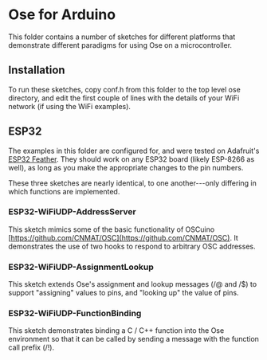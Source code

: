 # Ose for Arduino

This folder contains a number of sketches for different platforms that 
demonstrate different paradigms for using Ose on a microcontroller.

## Installation

To run these sketches, copy conf.h from this folder to the top level ose 
directory, and edit the first couple of lines with the details of your 
WiFi network (if using the WiFi examples).

## ESP32

The examples in this folder are configured for, and were tested on
Adafruit's 
[ESP32 Feather](https://learn.adafruit.com/adafruit-huzzah32-esp32-feather/pinouts).
They should work on any ESP32 board (likely ESP-8266 as well), as long as
you make the appropriate changes to the pin numbers.

These three sketches are nearly identical, to one another---only differing
in which functions are implemented.

### ESP32-WiFiUDP-AddressServer

This sketch mimics some of the basic functionality of OSCuino
[https://github.com/CNMAT/OSC](https://github.com/CNMAT/OSC). It demonstrates
the use of two hooks to respond to arbitrary OSC addresses.

### ESP32-WiFiUDP-AssignmentLookup

This sketch extends Ose's assignment and lookup messages (/@ and /$)
to support "assigning" values to pins, and "looking up" the value of pins.

### ESP32-WiFiUDP-FunctionBinding

This sketch demonstrates binding a C / C++ function into the Ose environment
so that it can be called by sending a message with the function call prefix (/!).
